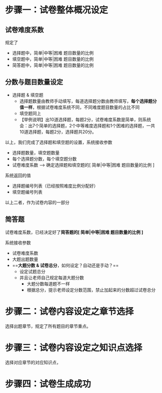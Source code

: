 # 步骤一：试卷整体概况设定

## 试卷难度系数

规定了

- 选择题中，简单|中等|困难 题目数量的比例
- 填空题中，简单|中等|困难 题目数量的比例
- 简答题中，简单|中等|困难 题目数量的比例

## 分数与题目数量设定

- 选择题 & 填空题
  - 选择题数量由教师手动填写，每道选择题分数由教师填写，**每个选择题分值一样**，根据试卷难度系统不同，不同难度题目数量的占比不同
  - 填空题同上
  - 【举例说明】出10道选择题，每题2分，试卷难度系数是简单，则系统会：出7个简单的选择题，2个中等难度选择题和1个困难的选择题，一共10道选择题，每题2分，选择题共20分。

以上，我们完成了选择题和填空题的设置，系统接收参数

- 选择题数量，填空题数量
- 每个选择题分数，每个填空题分数
- 试卷难度系数 --> 确定选择题和填空题的[ 简单|中等|困难 题目数量的比例 ]



系统返回的值

- 选择题编号列表（已经按照难度比例分配好）
- 填空题编号列表

以上二者，作为试卷内容的一部分

## 简答题

试卷难度系数，已经决定好了**简答题的[ 简单|中等|困难 题目数量的比例 ]**

系统接收参数

- 试卷难度系数
- 大题出题数量
- ==**大题分数 & 试卷总分**，如何设定？自动还是手动？==
  - 设定试题总分
  - 并且让老师自己规定每道大题分数
    - 大题分数每道题不一样
    - 根据总分，提示老师设定分数范围，禁止加起来的分数超过试卷总分



# 步骤二：试卷内容设定之章节选择

选择出题章节，规定了所有题目的章节重点。



# 步骤三：试卷内容设定之知识点选择

选择对应章节的对应知识点，



# 步骤四：试卷生成成功




